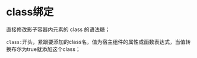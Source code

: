 # class绑定

直接修改影子容器内元素的 class 的语法糖；

`class:`开头，紧跟要添加的class名，值为宿主组件的属性或函数表达式，当值转换布尔为true就添加这个class；

<code-view src="/demo/chapter3/temp-test-class/package.json" style="height:500px;"></code-view>